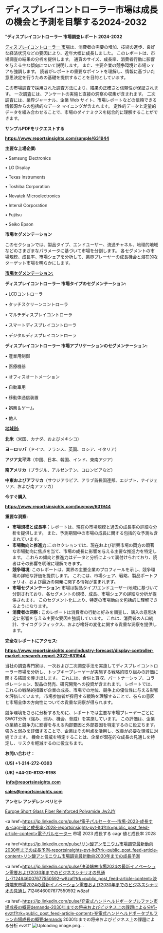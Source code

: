 # ディスプレイコントローラー市場は成長の機会と予測を目撃する2024-2032

"<strong>ディスプレイコントローラー 市場調査レポート 2024-2032</strong>

<a href=https://www.reportsinsights.com/sample/631944>ディスプレイコントローラー 市場</a>は、消費者の需要の増加、技術の進歩、良好な経済状況などの要因により、近年大幅に成長しました。 このレポートは、市場調査の結果の分析を提供します。 通貨のサイズ、成長率、消費者行動に影響を与える主な傾向について説明します。 また、主要企業の競争環境と市場シェアも強調します。 読者がレポートの重要なポイントを理解し、情報に基づいた意思決定を行うための基礎を提供することを目的としています。

この市場調査で採用された調査方法により、結果の正確さと信頼性が保証されます。 一次調査には、アンケートの実施と直接の洞察の収集が含まれます。 二次調査には、業界ジャーナル、企業 Web サイト、市場レポートなどの信頼できる情報源からの包括的なデータ マイニングが含まれます。 定性的データと定量的データを組み合わせることで、市場のダイナミクスを総合的に理解することができます。

<strong><b>サンプルPDFをリクエストする</b></strong>

<a href=https://www.reportsinsights.com/sample/631944><strong><u>https://www.reportsinsights.com/sample/631944</u></strong></a>

<strong>主要な上場企業:</strong>

• Samsung Electronics

• LG Display

• Texas Instruments

• Toshiba Corporation

• Novatek Microelectronics

• Intersil Corporation

• Fujitsu

• Seiko Epson

<strong>市場セグメンテーション</strong>

このセクションでは、製品タイプ、エンドユーザー、流通チャネル、地理的地域などのさまざまなパラメータに基づいて市場を分割します。 各セグメントの市場規模、成長率、市場シェアを分析して、業界プレーヤーの成長機会と潜在的なターゲット市場を明らかにします。

<strong><u>市場セグメンテーション</u></strong><strong><u>:</u></strong>

<strong>ディスプレイコントローラー 市場タイプのセグメンテーション:</strong>

• LCDコントローラ

• タッチスクリーンコントローラ

• マルチディスプレイコントローラ

• スマートディスプレイコントローラ

• デジタルディスプレイコントローラ

<strong>ディスプレイコントローラー 市場アプリケーションのセグメンテーション:</strong>

• 産業用制御

• 医療機器

• オフィスオートメーション

• 自動車用

• 移動体通信装置

• 娯楽＆ゲーム

• 他人

<strong><u>地域別</u></strong><strong><u>:</u></strong>

<strong>北米</strong>（米国、カナダ、およびメキシコ）

<strong>ヨーロッパ</strong>（ドイツ、フランス、英国、ロシア、イタリア）

<strong>アジア太平洋</strong>（中国、日本、韓国、インド、東南アジア）

<strong>南アメリカ</strong>（ブラジル、アルゼンチン、コロンビアなど）

<strong>中東およびアフリカ</strong>（サウジアラビア、アラブ首長国連邦、エジプト、ナイジェリア、および南アフリカ）

<strong>今すぐ購入</strong>

<a href=https://www.reportsinsights.com/buynow/631944><strong><u>https://www.reportsinsights.com/buynow/631944</u></strong></a>

<strong>重要な洞察:</strong>
<ul>
  <li><strong>市場規模と成長率：</strong>レポートは、現在の市場規模と過去の成長率の詳細な分析を提供します。 また、予測期間中の市場の成長に関する包括的な予測も含まれています。</li>
  <li><strong>市場動向と推進力:</strong>このセクションでは、現在および新興市場の両方の顕著な市場動向に焦点を当て、市場の成長に影響を与える主要な推進力を特定します。 これらの傾向と推進力はデータと分析によって裏付けられており、読者はその影響を明確に理解できます。</li>
  <li><strong>競争環境</strong>: このレポートは、業界の主要企業のプロフィールを示し、競争環境の詳細な評価を提供します。 これには、市場シェア、戦略、製品ポートフォリオ、および最近の開発に関する情報が含まれます。</li>
  <li><strong>市場セグメンテーション: </strong>市場は製品タイプ/エンドユーザー/地域に基づいて分割されており、各セグメントの規模、成長、市場シェアの詳細な分析が提供されます。 このセグメント化により、特定の市場動向を包括的に理解できるようになります。</li>
  <li><strong>消費者の洞察 : </strong>このレポートは消費者の行動と好みを調査し、購入の意思決定に影響を与える主要な要因を強調しています。 これは、消費者の人口統計、サイコグラフィックス、および嗜好の変化に関する貴重な洞察を提供します。</li>
</ul>
<strong>完全なレポートにアクセス:</strong>

<a href=https://www.reportsinsights.com/industry-forecast/display-controller-market-research-report-2022-631944><strong><u><b>https://www.reportsinsights.com/industry-forecast/display-controller-market-research-report-2022-631944</b></u></strong></a>

当社の調査専門家は、一次および二次調査手法を実施してディスプレイコントローラー市場を分析し、トップキープレーヤーが実施する戦略的取り組みの評価に関する結論を導き出します。 これには、合併と買収、パートナーシップ、コラボレーション、製品の発売、研究開発への投資が含まれます。 レポートでは、これらの戦略的措置が企業の成長、市場での地位、競争上の優位性に与える影響を評価しています。 市場参加者が採用する戦略を理解することで、彼らの意図と市場全体の方向性についての貴重な洞察が得られます。

競争環境をさらに分析するために、レポートでは主要な市場プレーヤーごとにSWOT分析（強み、弱み、機会、脅威）を実施しています。 この評価は、企業の業績と競争力に影響を与える内部要因と外部要因を特定するのに役立ちます。 強みと弱みを評価することで、企業はその利点を活用し、改善が必要な領域に対処できます。 機会と脅威を特定することは、企業が潜在的な成長の見通しを特定し、リスクを軽減するのに役立ちます。

<strong>お問い合わせ：</strong>

<strong>(US) +1-214-272-0393</strong>

<strong>(UK) +44-20-8133-9198</strong>

<strong> </strong><a href=info@reportsinsights.com><strong><u>info@reportsinsights.com</u></strong></a>

<a href=sales@reportsinsights.com><strong><u>sales@reportsinsights.com</u></strong></a>

<strong>アンセレ アンデレン ベリヒテ</strong>

<a href=https://www.linkedin.com/pulse/europe-short-glass-fiber-reinforced-polyamide-jw2jf/>Europe Short Glass Fiber Reinforced Polyamide Jw2Jf/</a>

<a href=https://jp.linkedin.com/pulse/電子パルセーター-市場-2023-成長する-cagr-値と成長率-2028-reportsinsights-pvt-ltd?trk=public_post_feed-article-content>電子パルセーター 市場 2023 成長する cagr 値と成長率 2028</a>

<a href=https://jp.linkedin.com/pulse/リン酸アンモニウム市場調査最新動向2030年までの成長予測-reportsinsights-pvt-ltd?trk=public_post_feed-article-content>リン酸アンモニウム市場調査最新動向2030年までの成長予測</a>

<a href=https://jp.linkedin.com/pulse/決済端末市場2024の最新イノベーション需要および2030年までのビジネスシナリオの見通し-7124646007677550592-w8zaf?trk=public_post_feed-article-content>決済端末市場2024の最新イノベーション需要および2030年までのビジネスシナリオの見通し 7124646007677550592 w8zaf</a>

<a href=https://jp.linkedin.com/pulse/充電式ハンドヘルドポータブルファン市場成長の概要demands-2030年までの将来およびビジネス上の課題による分析-evztf?trk=public_post_feed-article-content>充電式ハンドヘルドポータブルファン市場成長の概要demands 2030年までの将来およびビジネス上の課題による分析 evztf</a>"
![Uploading image.png…]()
